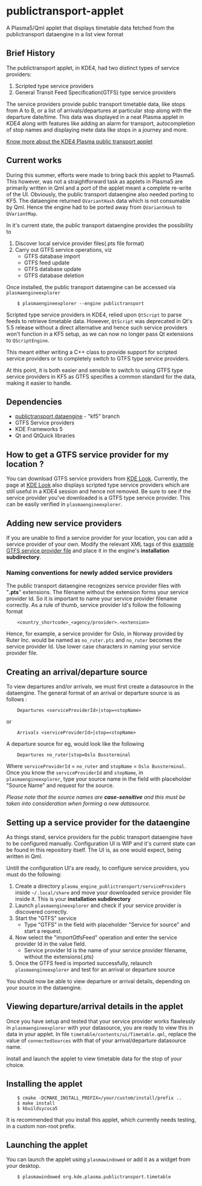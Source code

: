 # publictransport-applet
A Plasma5/Qml applet that displays timetable data fetched from the publictransport dataengine in a list view format

## Brief History
The publictransport applet, in KDE4, had two distinct types of service providers:

1. Scripted type service providers
2. General Transit Feed Specification(GTFS) type service providers

The service providers provide public transport timetable data, like stops from A to B, or a list
of arrivals/departures at particular stop along with the departure date/time. This data was 
displayed in a neat Plasma applet in KDE4 along with features like adding an alarm for transport,
autocompletion of stop names and displaying mete data like stops in a journey and more. 

[Know more about the KDE4 Plasma public transport applet](http://fpuelz-kde.blogspot.in/2011/10/plasma-publictransport.html)

## Current works
During this summer, efforts were made to bring back this applet to Plasma5. This however, was not
a straightforward task as applets in Plasma5 are primarily written in Qml and a port of the applet
meant a complete re-write of the UI.
Obviously, the public transport dataengine also needed porting to KF5. The dataengine returned
`QVariantHash` data which is not consumable by Qml. Hence the engine had to be ported away from 
`QVariantHash` to `QVariantMap`.

In it's current state, the public transport dataengine provides the possibility to 

1. Discover local service provider files(.pts file format)
2. Carry out GTFS service operations, viz
    * GTFS database import
    * GTFS feed update
    * GTFS database update
    * GTFS database deletion

Once installed, the public transport dataengine can be accessed via `plasmaengineexplorer`
```
    $ plasmaengineexplorer --engine publictransport
```

Scripted type service providers in KDE4, relied upon `QtScript` to parse feeds to retrieve timetable data.
However, `QtScript` was deprecated in Qt's 5.5 release without a direct alternative and hence such
service providers won't function in a KF5 setup, as we can now no longer pass Qt extensions to 
`QScriptEngine`.

This meant either writing a C++ class to provide support for scripted service providers or to
completely switch to GTFS type service providers. 

At this point, it is both easier and sensible to switch to using GTFS type service providers in
KF5 as GTFS specifies a common standard for the data, making it easier to handle.

## Dependencies
* [publictransport dataengine](https://quickgit.kde.org/?p=clones%2Fpublictransport%2Frharishnavnit%2Fpublictransport-frameworks.git) - "kf5" branch
* GTFS Service providers
* KDE Frameworks 5
* Qt and QtQuick libraries

## How to get a GTFS service provider for my location ?
You can download GTFS service providers from [KDE Look](http://kdelook.org/index.php?xcontentmode=638).
Currently, the page at [KDE Look](http://kdelook.org/index.php?xcontentmode=638) also displays scripted
type service providers which are still useful in a KDE4 session and hence not removed. Be sure to see if
the service provider you've downloaded is a GTFS type service provider. This can be easily verified in
`plasmaengineexplorer`. 

## Adding new service providers
If you are unable to find a service provider for your location, you can add a service provider of your own.
Modify the relevant XML tags of this [example GTFS service provider file](./no_ruter.pts) and place it in the engine's
**installation subdirectory**.

### Naming conventions for newly added service providers
The public transport dataengine recognizes service provider files with "__.pts__" extensions.
The filename without the extension forms your service provider Id. So it is important to name
your service provider filename correctly.
As a rule of thumb, service provider Id's follow the following format
```
    <country_shortcode>_<agency/provider>.<extension>
```
Hence, for example, a service provider for Oslo, in Norway provided by Ruter Inc. would be named as
`no_ruter.pts` and `no_ruter` becomes the service provider Id. Use lower case characters in naming
your service provider file.

## Creating an arrival/departure source
To view departures and/or arrivals, we must first create a datasource in the dataengine.
The general format of an arrival or departure source is as follows :
```
    Departures <serviceProviderId>|stop=<stopName>
```
or
```
    Arrivals <serviceProviderId>|stop=<stopName>
```
A departure source for eg, would look like the following 
```
    Departures no_ruter|stop=Oslo Bussterminal
```
Where `serviceProviderId` = `no_ruter` and `stopName` = `Oslo Bussterminal`.
Once you know the `serviceProviderId` and `stopName`, in `plasmaengineexplorer`, type your source name
in the field with placeholder "Source Name" and request for the source.

*Please note that the source names are __case-sensitive__ and this must be taken into consideration when forming
a new datasource.*

## Setting up a service provider for the dataengine
As things stand, service providers for the public transport dataengine have to be configured manually.
Configuration UI is WIP and it's current state can be found in this repository itself. The UI is, as one
would expect, being written in Qml. 

Untill the configuration UI's are ready, to configure service providers, you must do the following:

1. Create a directory `plasma_engine_publictransport/serviceProviders` inside `~/.local/share` and move
your downloaded service provider file inside it. This is your **installation subdirectory**
2. Launch `plasmaengineexplorer` and check if your service provider is discovered correctly.
3. Start the "GTFS" service
    * Type "GTFS" in the field with placeholder "Service for source" and start a request.
4. Now select the "importGtfsFeed" operation and enter the service provider Id in the value field.
    * Service provider Id is the name of your service provider filename, without the extensions(.pts)
5. Once the GTFS feed is imported successfully, relaunch `plasmaengineexplorer` and test for an arrival
or departure source

You should now be able to view departure or arrival details, depending on your source in the dataengine.

## Viewing departure/arrival details in the applet
Once you have setup and tested that your service provider works flawlessly in `plasmaengineexplorer` with
your datasource, you are ready to view this in data in your applet. 
In file `timetable/contents/ui/Timetable.qml`, replace the value of `connectedSources` with that of your 
arrival/departure datasource name.

Install and launch the applet to view timetable data for the stop of your choice.

## Installing the applet
```
    $ cmake -DCMAKE_INSTALL_PREFIX=/your/custom/install/prefix ..
    $ make install
    $ kbuildsycoca5
```
It is recommended that you install this applet, which currently needs testing, in a custom non-root prefix.

## Launching the applet
You can launch the applet using `plasmawindowed` or add it as a widget from your desktop.
```
    $ plasmawindowed org.kde.plasma.publictransport.timetable
```
